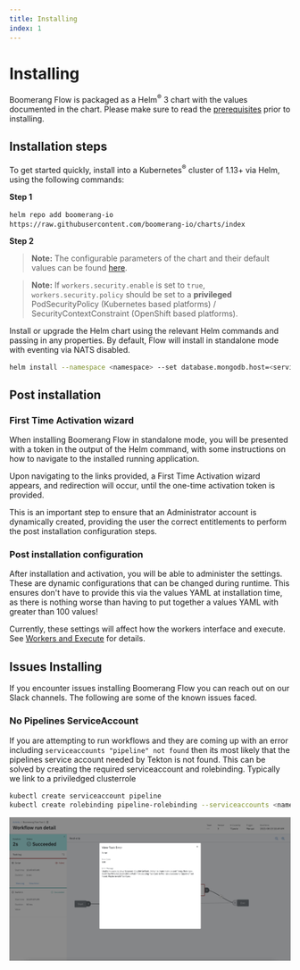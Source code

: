 ```yaml
---
title: Installing
index: 1
---
```


# Installing

Boomerang Flow is packaged as a Helm<sup>®</sup> 3 chart with the values documented in the chart. Please make sure to read the [prerequisites](/useboomrang.io/docs/installing/prerequisites) prior to installing.

## Installation steps

To get started quickly, install into a Kubernetes<sup>®</sup> cluster of 1.13+ via Helm, using the following commands:

**Step 1**

`helm repo add boomerang-io https://raw.githubusercontent.com/boomerang-io/charts/index`

**Step 2**

> **Note:** The configurable parameters of the chart and their default values can be found [here](https://github.com/boomerang-io/charts/tree/main/bmrg-flow#configuration).

> **Note:** If `workers.security.enable` is set to `true`, `workers.security.policy` should be set to a **privileged** PodSecurityPolicy (Kubernetes based platforms) / SecurityContextConstraint (OpenShift based platforms).

Install or upgrade the Helm chart using the relevant Helm commands and passing in any properties. By default, Flow will install in standalone mode with eventing via NATS disabled.

```sh
helm install --namespace <namespace> --set database.mongodb.host=<service_name> --set database.mongodb.secretName=<mongodb_secret> boomerang-io/bmrg-flow
```

## Post installation

### First Time Activation wizard

When installing Boomerang Flow in standalone mode, you will be presented with a token in the output of the Helm command, with some instructions on how to navigate to the installed running application.

Upon navigating to the links provided, a First Time Activation wizard appears, and redirection will occur, until the one-time activation token is provided.

This is an important step to ensure that an Administrator account is dynamically created, providing the user the correct entitlements to perform the post installation configuration steps.

<!-- TODO: get image of the activation process -->

### Post installation configuration

After installation and activation, you will be able to administer the settings. These are dynamic configurations that can be changed during runtime. This ensures don't have to provide this via the values YAML at installation time, as there is nothing worse than having to put together a values YAML with greater than 100 values!

Currently, these settings will affect how the workers interface and execute. See [Workers and Execute](/boomerang-flow/docs/architecture/worker-and-executor-architecture) for details.

## Issues Installing

If you encounter issues installing Boomerang Flow you can reach out on our Slack channels. The following are some of the known issues faced.

### No Pipelines ServiceAccount

If you are attempting to run workflows and they are coming up with an error including `serviceaccounts "pipeline" not found` then its most likely that the pipelines service account needed by Tekton is not found. This can be solved by creating the required serviceaccount and rolebinding. Typically we link to a priviledged clusterrole

```sh
kubectl create serviceaccount pipeline
kubectl create rolebinding pipeline-rolebinding --serviceaccounts <namespace>:pipeline --clusterrole=<clusterrole>
```

![ServiceAccount Error](./assets/installing-issues-serviceaccount.png)